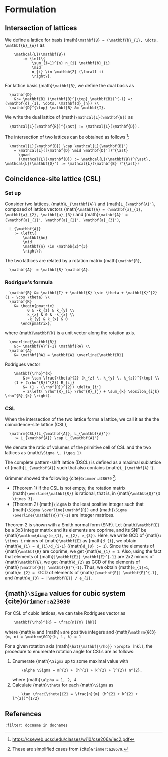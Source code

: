 # Formulation

## Intersection of lattices

We define a lattice for basis {math}`\mathbf{B} = (\mathbf{b}_{1}, \dots, \mathbf{b}_{n})` as
```{math}
    \mathcal{L}(\mathbf{B})
        := \left\{
            \sum_{i=1}^{n} n_{i} \mathbf{b}_{i}
            \mid
            n_{i} \in \mathbb{Z} (\forall i)
            \right\}.
```
For lattice basis {math}`\mathbf{B}`, we define the dual basis as
```{math}
  \mathbf{D}
    &:= \mathbf{B} (\mathbf{B}^{\top} \mathbf{B})^{-1} =: (\mathbf{d}_{1}, \dots, \mathbf{d}_{n}) \\
  \mathbf{D}^{\top} \mathbf{B} &= \mathbf{I}.
```
We write the dual lattice of {math}`\mathcal{L}(\mathbf{B})` as
```{math}
  \mathcal{L}(\mathbf{B})^{\ast} := \mathcal{L}(\mathbf{D}).
```

The intersection of two lattices can be obtained as follows [^footnote]:
```{math}
  \mathcal{L}(\mathbf{B}) \cap \mathcal{L}(\mathbf{B}')
    = \mathcal{L}([\mathbf{D} \mid \mathbf{D}'])^{\ast}
      \quad
      (\mathcal{L}(\mathbf{D}) := \mathcal{L}(\mathbf{B})^{\ast}, \mathcal{L}(\mathbf{D}') := \mathcal{L}(\mathbf{B}')^{\ast})
```

[^footnote]: <https://cseweb.ucsd.edu/classes/wi10/cse206a/lec2.pdf>

## Coincidence-site lattice (CSL)

### Set up

Consider two lattices, {math}`L_{\mathbf{A}}` and {math}`L_{\mathbf{A}'}`, composed of lattice vectors {math}`\mathbf{A} = (\mathbf{a}_{1}, \mathbf{a}_{2}, \mathbf{a}_{3})` and {math}`\mathbf{A}' = (\mathbf{a}_{1}', \mathbf{a}_{2}', \mathbf{a}_{3}')`,
```{math}
  L_{\mathbf{A}}
    := \left\{
        \mathbf{An}
        \mid
        \mathbf{n} \in \mathbb{Z}^{3}
        \right\}.
```
The two lattices are related by a rotation matrix {math}`\mathbf{R}`,
```{math}
  \mathbf{A}' = \mathbf{R} \mathbf{A}.
```

### Rodrigue's formula
```{math}
  \mathbf{R} &= \mathbf{I} + \mathbf{K} \sin \theta + \mathbf{K}^{2} (1 - \cos \theta) \\
  \mathbf{K}
    &= \begin{pmatrix}
          0 & -k_{z} & k_{y} \\
          k_{z} & 0 & -k_{x} \\
          -k_{y} & k_{x} & 0
       \end{pmatrix},
```
where {math}`\mathbf{k}` is a unit vector along the rotation axis.
```{math}
  \overline{\mathbf{R}}
    &:= \mathbf{A}^{-1} \mathbf{RA} \\
  \mathbf{A}'
    &= \mathbf{RA} = \mathbf{A} \overline{\mathbf{R}}
```

Rodrigues vector
```{math}
    \mathbf{\rho}^{R}
        &:= \tan \frac{\theta}{2} (k_{z} \, k_{y} \, k_{z})^{\top} \\
    (1 + (\rho^{R})^{2}) R_{ij}
        &= (1 - (\rho^{R})^{2}) \delta_{ij}
        + 2\left( \rho^{R}_{i} \rho^{R}_{j} + \sum_{k} \epsilon_{ijk} \rho^{R}_{k} \right).
```

### CSL

When the intersection of the two lattice forms a lattice, we call it as the the coincidence-site lattice (CSL),
```{math}
  \mathrm{CSL}(L_{\mathbf{A}}, L_{\mathbf{A}'})
    := L_{\mathbf{A}} \cap L_{\mathbf{A}'}
```
We denote the ratio of volumes of the primitive cell of CSL and the two lattices as {math}`\Sigma \, (\geq 1)`.

The complete pattern-shift lattice (DSCL) is defined as a maximal sublattice of {math}`L_{\mathbf{A}}` such that also contains {math}`L_{\mathbf{A}'}`.

Grimmer showed the following {cite}`Grimmer:a28679` [^footnote2]:
- (Theorem 1) If the CSL is not empty, the rotation matrix {math}`\overline{\mathbf{R}}` is rational, that is, in {math}`\mathbb{Q}^{3 \times 3}`.
- (Theorem 2) {math}`\Sigma` is the least positive integer such that {math}`\Sigma \overline{\mathbf{R}}` and {math}`\Sigma \overline{\mathbf{R}}^{-1}` are integer matrices.

[^footnote2]: These are simplified cases from {cite}`Grimmer:a28679`.

Theorem 2 is shown with a Smith normal form (SNF).
Let {math}`\mathbf{E}` be a 3x3 integer matrix and its elements are coprime, and its SNF be {math}`\mathrm{diag}(e_{1}, e_{2}, e_{3})`.
Here, we write GCD of {math}`i \times i` minors of {math}`\mathbf{E}` as {math}`d_{i}`, we obtain {math}`e_{i} = d_{i}/d_{i-1}` ({math}`d_{0} := 1`).
Since the elements of {math}`\mathbf{E}` are coprime, we get {math}`d_{1} = 1`.
Also, using the fact that elements of {math}`|\mathbf{E}| \mathbf{E}^{-1}` are 2x2 minors of {math}`\mathbf{E}`, we get {math}`d_{2}` as GCD of the elements of {math}`|\mathbf{E}| \mathbf{E}^{-1}`.
Thus, we obtain {math}`e_{1}=1`, {math}`e_{2} = ` GCD of elements of {math}`|\mathbf{E}| \mathbf{E}^{-1}`, and {math}`e_{3} = |\mathbf{E}| / e_{2}`.

## {math}`\Sigma` values for cubic system {cite}`Grimmer:a23030`

For CSL of cubic lattices, we can take Rodrigues vector as
```{math}
    \mathbf{\rho}^{R} = \frac{n}{m} [hkl]
```
where {math}`m` and {math}`n` are positive integers and {math}`\mathrm{GCD}(m, n) = \mathrm{GCD}(h, l, k) = 1`

For a given rotation axis {math}`\hat{\mathbf{\rho}} \propto [hkl]`, the procedure to enumerate rotation angle for CSLs are as follows:
1. Enumerate {math}`\Sigma` up to some maximal value with
    ```{math}
        \alpha \Sigma = m^{2} + (h^{2} + k^{2} + l^{2}) n^{2},
    ```
    where {math}`\alpha = 1, 2, 4`.
2. Calculate {math}`\theta` for each {math}`\Sigma` as
    ```{math}
        \tan \frac{\theta}{2} = \frac{n}{m} (h^{2} + k^{2} + l^{2})^{1/2}
    ```

## References

```{bibliography}
:filter: docname in docnames
```
